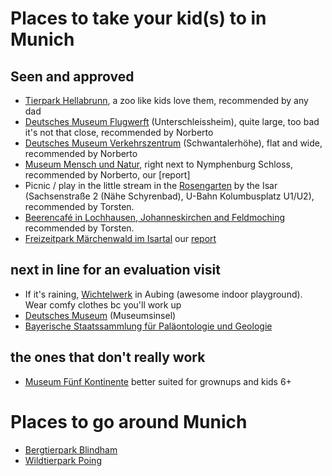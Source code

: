 # Places to take your kid(s) to in Munich
## Seen and approved
* [Tierpark Hellabrunn](http://www.hellabrunn.de/en/), a zoo like kids love them, recommended by any dad
* [Deutsches Museum Flugwerft](http://www.deutsches-museum.de/en/flugwerft/information/) (Unterschleissheim), quite large, too bad it's not that close, recommended by Norberto
* [Deutsches Museum Verkehrszentrum](http://www.deutsches-museum.de/en/verkehrszentrum/information/) (Schwantalerhöhe), flat and wide, recommended by Norberto
* [Museum Mensch und Natur](http://www.mmn-muenchen.de/), right next to Nymphenburg Schloss, recommended by Norberto, our [report]
* Picnic / play in the little stream in the [Rosengarten](http://www.sueddeutsche.de/muenchen/alternative-sehenswuerdigkeiten-wo-muenchen-noch-urig-ist-1.488877-3) by the Isar (Sachsenstraße 2 (Nähe Schyrenbad), U-Bahn Kolumbusplatz U1/U2), recommended by Torsten.
* [Beerencafé in Lochhausen, Johanneskirchen and Feldmoching](http://www.hofreiter.de/beerencaf%C3%A9/) recommended by Torsten.
* [Freizeitpark Märchenwald im Isartal](http://en.maerchenwald-isartal.de) our [report](https://github.com/dernorberto/munichdads/blob/master/report.maerchenwald.md)

## next in line for an evaluation visit
* If it's raining, [Wichtelwerk](http://www.wichtel-werk.de/) in Aubing (awesome indoor playground). Wear comfy clothes bc you'll work up
* [Deutsches Museum](http://www.deutsches-museum.de/en/information) (Museumsinsel)
* [Bayerische Staatssammlung für Paläontologie und Geologie](http://www.palmuc.de/bspg/index.php?option=com_content&view=article&id=77&Itemid=49)

## the ones that don't really work
* [Museum Fünf Kontinente](http://www.museum-fuenf-kontinente.de/services/anfahrt.html) better suited for grownups and kids 6+

# Places to go around Munich
* [Bergtierpark Blindham](http://www.bergtierpark.de/)
* [Wildtierpark Poing](http://www.wildpark-poing.net/)
